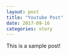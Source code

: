 ```yaml
---
layout: post
title: "Youtube Post"
date: 2017-09-16
categories: story
---
```

<p>This is a sample post!</p>
